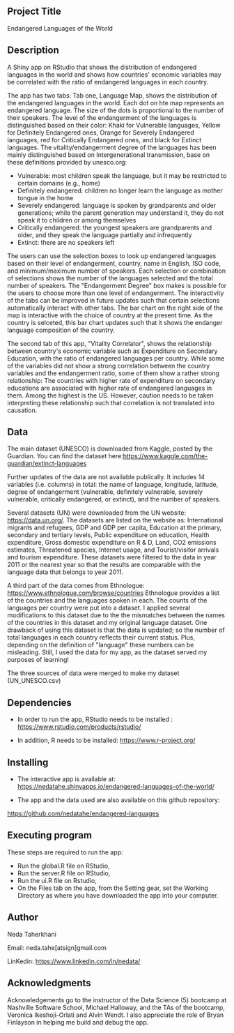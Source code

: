 ## Project Title

Endangered Languages of the World


## Description


A Shiny app on RStudio that shows the distribution of endangered languages in the world and shows how countries' economic variables may be correlated with the ratio of endangered languages in each country. 

The app has two tabs:
Tab one, Language Map, shows the distribution of the endangered languages in the world. Each dot on hte map represents an endangered language. The size of the dots is proportional to the number of their speakers. The level of the endangerment of the languages is distinguished based on their color: Khaki for Vulnerable languages, Yellow for Definitely Endangered ones, Orange for Severely Endangered languages, red for Critically Endangered ones, and black for Extinct languages. The vitality/endangerment degree of the languages has been mainly distinguished based on Intergenerational transmission, base on these definitions provided by unesco.org:

* Vulnerable: 	most children speak the language, but it may be restricted to certain domains (e.g., home)
* Definitely endangered: children no longer learn the language as mother tongue in the home
* Severely endangered: language is spoken by grandparents and older generations; while the parent generation may understand it, they do not speak it to children or among themselves
* Critically endangered: the youngest speakers are grandparents and older, and they speak the language partially and infrequently
* Extinct: there are no speakers left


The users can use the selection boxes to look up endangered languages based on their level of endangerment, country, name in English, ISO code, and minimum/maximum number of speakers. Each selection or combination of selections shows the number of the languages selected and the total number of speakers. The "Endangerment Degree" box makes is possible for the users to choose more than one level of endangerment. The interactivity of the tabs can be improved in future updates such that certain selections automatically interact with other tabs. The bar chart on the right side of the map is interactive with the choice of country at the present time. As the country is selceted, this bar chart updates such that it shows the endanger language composition of the country. 


The second tab of this app, "Vitality Correlator", shows the relationship between country's economic variable such as Expenditure on Secondary Education, with the ratio of endangered languages per country. While some of the variables did not show a strong correlation between the country variables and the endangerment ratio, some of them show a rather strong relationship: The countries with higher rate of expenditure on secondary educations are associated with higher rate of endangered languages in them. Among the highest is the US. However, caution needs to be taken interpreting these relationship such that correlation is not translated into causation. 


## Data
The main dataset (UNESCO) is downloaded from Kaggle, posted by the Guardian. You can find the dataset here:https://www.kaggle.com/the-guardian/extinct-languages

Further updates of the data are not available publically. It includes 14 variables (i.e. columns) in total: the name of language, longitude, latitude, degree of endangerment (vulnerable, definitely vulnerable, severely vulnerable, critically endangered, or extinct), and the number of speakers. 

Several datasets (UN) were downloaded from the UN website: https://data.un.org/. The datasets are listed on the website as:
International migrants and refugees, GDP and GDP per capita, Education at the primary, secondary and tertiary levels,  Public expenditure on education, Health expenditure, Gross domestic expenditure on R & D, Land, CO2 emissions estimates, Threatened species, Internet usage, and Tourist/visitor arrivals and tourism expenditure.  These datasets were filtered to the data in year 2011 or the nearest year so that the results are comparable with the language data that belongs to year 2011. 


A third part of the data comes from Ethnologue: https://www.ethnologue.com/browse/countries
Ethnologue provides a list of the countries and the languages spoken in each. The counts of the languages per country were put into a dataset. I applied several modifications to this dataset due to the the mismatches between the names of the countries in this dataset and my original language dataset. One drawback of using this dataset is that the data is updated; so the number of total languages in each country reflects their current status. Plus, depending on the definition of "language" these numbers can be misleading. Still, I used the data for my app, as the dataset served my purposes of learning!

The three sources of data were merged to make my dataset (UN_UNESCO.csv)



## Dependencies

* In order to run the app, RStudio needs to be installed :
https://www.rstudio.com/products/rstudio/

* In addition, R needs to be installed:
https://www.r-project.org/


## Installing

* The interactive app is available at: https://nedatahe.shinyapps.io/endangered-languages-of-the-world/

* The app and the data used are also available on this github repository:

https://github.com/nedatahe/endangered-languages


## Executing program

These steps are required to run the app:
* Run the global.R file on RStudio,
* Run the server.R file on RStudio, 
* Run the ui.R file on Rstudio, 
* On the Files tab on the app, from the Setting gear, set the Working Directory as where you have downloaded the app into your computer. 


## Author

Neda Taherkhani

Email: neda.tahe[atsign]gmail.com

LinKedin: https://www.linkedin.com/in/nedata/ 

## Acknowledgments

Acknowledgements go to the instructor of the Data Science (5) bootcamp at Nashville Software School, Michael Halloway, and the TAs of the bootcamp, Veronica Ikeshoji-Orlati and Alvin Wendt. I also appreciate the role of Bryan Finlayson in helping me build and debug the app. 
